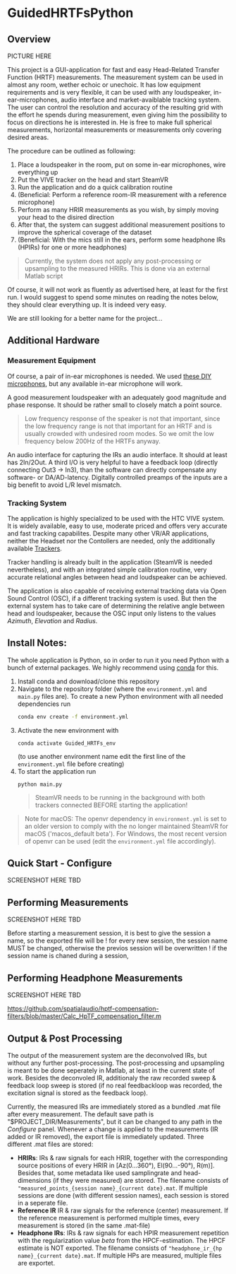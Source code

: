 # GuidedHRTFsPython
## Overview
PICTURE HERE

This project is a GUI-application for fast and easy Head-Related Transfer Function (HRTF) measurements. The measurement system can be used in almost any room, wether echoic or unechoic. It has low equipment requirements and is very flexible, it can be used with any loudspeaker, in-ear-microphones, audio interface and market-avaiblable tracking system. The user can control the resolution and accuracy of the resulting grid with the effort he spends during measurement, even giving him the possibility to focus on directions he is interested in. He is free to make full spherical measurements, horizontal measurements or measurements only covering desired areas.

The procedure can be outlined as following:
1. Place a loudspeaker in the room, put on some in-ear microphones, wire everything up
2. Put the VIVE tracker on the head and start SteamVR
3. Run the application and do a quick calibration routine
4. (Beneficial: Perform a reference room-IR measurement with a reference microphone)
5. Perform as many HRIR measurements as you wish, by simply moving your head to the disired direction
6. After that, the system can suggest additional measurement positions to improve the spherical coverage of the dataset
7. (Beneficial: With the mics still in the ears, perform some headphone IRs (HPIRs) for one or more headphones)

> Currently, the system does not apply any post-processing or upsampling to the measured HRIRs. This is done via an external Matlab script

Of course, it will not work as fluently as advertised here, at least for the first run. I would suggest to spend some minutes on reading the notes below, they should clear everything up. It is indeed very easy.

We are still looking for a better name for the project...

## Additional Hardware
### Measurement Equipment
Of course, a pair of in-ear microphones is needed. We used [these DIY microphones](https://www.researchgate.net/publication/331988584_The_PIRATE_an_anthropometric_earPlug_with_exchangeable_microphones_for_Individual_Reliable_Acquisition_of_Transfer_functions_at_the_Ear_canal_entrance), but any available in-ear microphone will work.

A good measurement loudspeaker with an adequately good magnitude and phase response. It should be rather small to closely match a point source.
> Low frequency response of the speaker is not that important, since the low frequency range is not that important for an HRTF and is usually crowded with undesired room modes. So we omit the low frequency below 200Hz of the HRTFs anyway.

An audio interface for capturing the IRs an audio interface. It should at least has 2In/2Out. A third I/O is very helpful to have a feedback loop (directly connecting Out3 -> In3), than the software can directly compensate any software- or DA/AD-latency. Digitally controlled preamps of the inputs are a big benefit to avoid L/R level mismatch.
### Tracking System
The application is highly specialized to be used with the HTC VIVE system. It is widely available, easy to use, moderate priced and offers very accurate and fast tracking capabilites. Despite many other VR/AR applications, neither the Headset nor the Contollers are needed, only the additionally available [Trackers](https://www.vive.com/de/accessory/vive-tracker/). 

Tracker handling is already built in the application (SteamVR is needed nevertheless), and with an integrated simple calibration routine, very accurate relational angles between head and loudspeaker can be achieved. 

The application is also capable of receiving external tracking data via Open Sound Control (OSC), if a different tracking system is used. But then the external system has to take care of determining the relative angle between head and loudspeaker, because the OSC input only listens to the values *Azimuth*, *Elevation* and *Radius*. 
## Install Notes:
The whole application is Python, so in order to run it you need Python with a bunch of external packages. 
We highly recommend using [conda](https://docs.conda.io/en/latest/) for this.

1. Install conda and download/clone this repository
2. Navigate to the repository folder (where the `environment.yml` and `main.py` files are). To create a new Python environment with all needed dependencies run
    ```sh
    conda env create -f environment.yml
    ```
3. Activate the new environment with
    ```
    conda activate Guided_HRTFs_env
    ```
    (to use another environment name edit the first line of the `environment.yml` file before creating)
4. To start the application run
    ```
    python main.py
    ```
    > SteamVR needs to be running in the background with both trackers connected BEFORE starting the application!
    
> Note for macOS: The openvr dependency in `environment.yml` is set to an older version to comply with the no longer maintained SteamVR for macOS ('macos_default beta'). For Windows, the most recent version of openvr can be used (edit the `environment.yml` file accordingly). 

## Quick Start - Configure
SCREENSHOT HERE
TBD

## Performing Measurements
SCREENSHOT HERE
TBD

Before starting a measurement session, it is best to give the session a name, so the exported file will be 
! for every new session, the session name MUST be changed, otherwise the previos session will be overwritten
! if the session name is chaned during a session, 

## Performing Headphone Measurements
SCREENSHOT HERE
TBD

https://github.com/spatialaudio/hptf-compensation-filters/blob/master/Calc_HpTF_compensation_filter.m


## Output & Post Processing
The output of the measurement system are the deconvolved IRs, but without any further post-processing. The post-processing and upsampling is meant to be done seperately in Matlab, at least in the current state of work. Besides the deconvoled IR, additionaly the raw recorded sweep & feedback loop sweep is stored (if no real feedbackloop was recorded, the excitation signal is stored as the feedback loop).

Currently, the measured IRs are immediately stored as a bundled .mat file after every measurement. The default save path is "$PROJECT_DIR/Measurements", but it can be changed to any path in the _Configure_ panel. Whenever a change is applied to the measurements (IR added or IR removed), the export file is immediately updated.  Three different .mat files are stored: 

* **HRIRs**: IRs & raw signals for each HRIR, together with the corresponding source positions of every HRIR in [Az(0...360°), El(90...-90°), R(m)]. Besides that, some metadata like used samplingrate and head-dimensions (if they were measured) are stored. The filename consists of `"measured_points_{session name}_{current date}.mat`. If multiple sessions are done (with different session names), each session is stored in a seperate file.
* **Reference IR** IR & raw signals for the reference (center) measurement. If the reference measurement is performed multiple times, every measurement is stored (in the same .mat-file)
* **Headphone IRs**: IRs & raw signals for each HPIR measurement repetition with the regularization value _beta_ from the HPCF-estimation. The HPCF estimate is NOT exported. The filename consists of `"headphone_ir_{hp name}_{current date}.mat`. If multiple HPs are measured, multiple files are exportet. 
